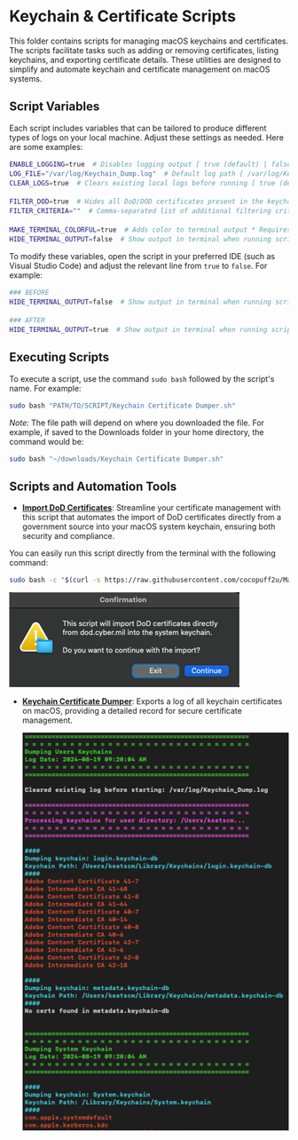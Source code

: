 # Keychain & Certificate Scripts

This folder contains scripts for managing macOS keychains and certificates. The scripts facilitate tasks such as adding or removing certificates, listing keychains, and exporting certificate details. These utilities are designed to simplify and automate keychain and certificate management on macOS systems.

## Script Variables

Each script includes variables that can be tailored to produce different types of logs on your local machine. Adjust these settings as needed. Here are some examples:

```bash
ENABLE_LOGGING=true  # Disables logging output [ true (default) | false ]
LOG_FILE="/var/log/Keychain_Dump.log"  # Default log path [ /var/log/Keychain_Dump.log ]
CLEAR_LOGS=true  # Clears existing local logs before running [ true (default) | false ]

FILTER_DOD=true  # Hides all DoD/DOD certificates present in the keychains
FILTER_CRITERIA=""  # Comma-separated list of additional filtering criteria, e.g., "apple,adobe"

MAKE_TERMINAL_COLORFUL=true  # Adds color to terminal output * Requires HIDE_RESULTS_IN_TERMINAL=false * [ true (default) | false ]
HIDE_TERMINAL_OUTPUT=false  # Show output in terminal when running script locally [ true | false (default) ]
```

To modify these variables, open the script in your preferred IDE (such as Visual Studio Code) and adjust the relevant line from `true` to `false`. For example:

```bash
### BEFORE
HIDE_TERMINAL_OUTPUT=false  # Show output in terminal when running script locally [ true | false (default) ]

### AFTER
HIDE_TERMINAL_OUTPUT=true  # Show output in terminal when running script locally [ true | false (default) ]
```

## Executing Scripts

To execute a script, use the command `sudo bash` followed by the script's name. For example:

```bash
sudo bash "PATH/TO/SCRIPT/Keychain Certificate Dumper.sh"
```

*Note:* The file path will depend on where you downloaded the file. For example, if saved to the Downloads folder in your home directory, the command would be:

```bash
sudo bash "~/downloads/Keychain Certificate Dumper.sh"
```

## Scripts and Automation Tools

- **[Import DoD Certificates](https://github.com/cocopuff2u/MacOS_GOV_Scripts/blob/main/Keychain_And_Certificates_Scripts/Import_DoD_Certs.sh)**: Streamline your certificate management with this script that automates the import of DoD certificates directly from a government source into your macOS system keychain, ensuring both security and compliance.

You can easily run this script directly from the terminal with the following command:
```bash
sudo bash -c "$(curl -s https://raw.githubusercontent.com/cocopuff2u/MacOS_GOV_Scripts/main/Keychain_And_Certificates_Scripts/Import_DoD_Certs.sh)"
```

![Import DoD Certificates](images/Example_Import_DoD.png)

- **[Keychain Certificate Dumper](https://github.com/cocopuff2u/MacOS_GOV_Scripts/blob/main/Keychain_And_Certificates_Scripts/Keychain_Certificate_Dumper.sh)**: Exports a log of all keychain certificates on macOS, providing a detailed record for secure certificate management.

  ![Keychain Certificate Dumper](images/Example_Keychain_Dump.png)
